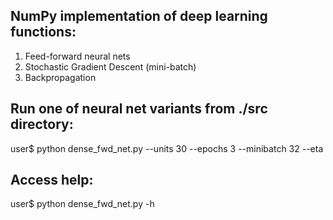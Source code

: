 ## NumPy implementation of deep learning functions:

1. Feed-forward neural nets
2. Stochastic Gradient Descent (mini-batch)
3. Backpropagation

## Run one of neural net variants from ./src directory:
user$ python dense_fwd_net.py --units 30 --epochs 3 --minibatch 32 --eta

## Access help:
user$ python dense_fwd_net.py -h
